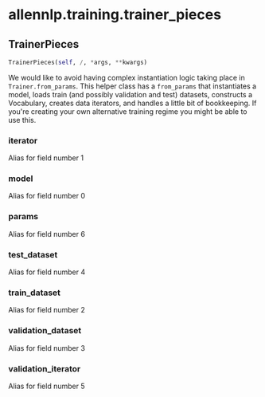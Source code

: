 # allennlp.training.trainer_pieces

## TrainerPieces
```python
TrainerPieces(self, /, *args, **kwargs)
```

We would like to avoid having complex instantiation logic taking place
in `Trainer.from_params`. This helper class has a `from_params` that
instantiates a model, loads train (and possibly validation and test) datasets,
constructs a Vocabulary, creates data iterators, and handles a little bit
of bookkeeping. If you're creating your own alternative training regime
you might be able to use this.

### iterator
Alias for field number 1
### model
Alias for field number 0
### params
Alias for field number 6
### test_dataset
Alias for field number 4
### train_dataset
Alias for field number 2
### validation_dataset
Alias for field number 3
### validation_iterator
Alias for field number 5
